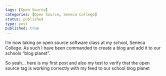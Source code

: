```yaml
---
tags: [Open Source]
categories: [Open Source, Seneca College]
status: published
type: post
published: true
---
```

I’m now taking an open source software class at my school, Seneca College. As such I have been commanded to create a blog and add it to our schools “blog planet”.

So yeah… here is my first post and also my test to verify that the open source tag is working correctly with my feed to our school blog planet

